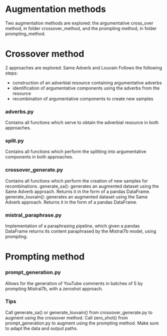 # Augmentation methods
Two augmentation methods are explored: the argumentative cross_over method, in folder crossover_method, and the prompting method, in folder prompting_method.


# Crossover method
2 approaches are explored: Same Adverb and Louvain
Follows the following steps:
- construction of an adverbial resource containing argumentative adverbs
- identification of argumentative components using the adverbs from the resource
- recombination of argumentative components to create new samples

### adverbs.py
Contains all functions which serve to obtain the adverbial resource in both approaches.

### split.py
Contains all functions which perform the splitting into argumentative components in both approaches.

### crossover_generate.py
Contains all functions which perform the creation of new samples for recombinations.
generate_sa():  generates an augmented dataset using the Same Adverb approach. Returns it in the form of a pandas DataFrame.
generate_louvain(): generates an augmented dataset using the Same Adverb approach. Returns it in the form of a pandas DataFrame.
 
### mistral_paraphrase.py
Implementation of a paraphrasing pipeline, which given a pandas DataFrame returns its content paraphrased by the Mistral7b model, using prompting.


# Prompting method

### prompt_generation.py
Allows for the generation of YouTube comments in batches of 5 by prompting Mistral7b, with a zeroshot approach.

### **Tips**
Call generate_sa() or generate_louvain() from crossover_generate.py to augment using the crossover method.
Call zero_shot() from prompt_generation.py to augment using the prompting method.
Make sure to adapt the data and output paths.